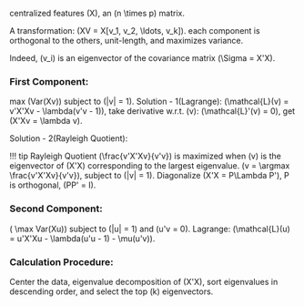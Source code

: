 centralized features \(X\), an \(n \times p\) matrix.

A transformation: \(XV = X[v_1, v_2, \ldots, v_k]\).
each component is orthogonal to the others, unit-length, and maximizes variance.

Indeed, \(v_i\) is an eigenvector of the covariance matrix \(\Sigma = X'X\).

### First Component:
max \(Var(Xv)\) subject to \(|v| = 1\).
Solution - 1(Lagrange):
\(\mathcal{L}(v) = v'X'Xv - \lambda(v'v - 1)\), take derivative w.r.t. \(v\): \(\mathcal{L}'(v) = 0\), get \(X'Xv = \lambda v\).

Solution - 2(Rayleigh Quotient):

!!! tip Rayleigh Quotient
    \(\frac{v'X'Xv}{v'v}\) is maximized when \(v\) is the eigenvector of \(X'X\) corresponding to the largest eigenvalue.
\(v = \argmax \frac{v'X'Xv}{v'v}\), subject to \(\|v\| = 1\). Diagonalize \(X'X = P\Lambda P'\), P is orthogonal, \(PP' = I\).

### Second Component:
 \( \max Var(Xu)\) subject to \(|u| = 1\) and \(u'v = 0\).
Lagrange: \(\mathcal{L}(u) = u'X'Xu - \lambda(u'u - 1) - \mu(u'v)\).

### Calculation Procedure:
Center the data, eigenvalue decomposition of \(X'X\), sort eigenvalues in descending order, and select the top \(k\) eigenvectors.